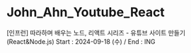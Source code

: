 # John_Ahn_Youtube_React
 [인프런] 따라하며 배우는 노드, 리액트 시리즈 - 유튜브 사이트 만들기(React&Node.js) Start : 2024-09-18 (수) / End : ING
